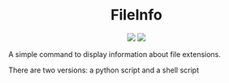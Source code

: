 
<div align="center"> 
  <h1>FileInfo</h1>
  
  ![](https://img.shields.io/github/repo-size/BC-548/FileInfo?color=83007d&label=SIZE&style=for-the-badge&logoColor=D9E0EE&labelColor=292324)
  ![](https://img.shields.io/badge/issues-skill-green?style=for-the-badge&color=CCE8E9&logoColor=D9E0EE&labelColor=292324)
</div>

A simple command to display information about file extensions.

There are two versions: a python script and a shell script
